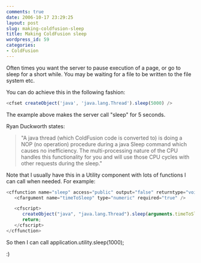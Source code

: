 ```yaml
---
comments: true
date: 2006-10-17 23:29:25
layout: post
slug: making-coldfusion-sleep
title: Making ColdFusion sleep
wordpress_id: 59
categories:
- ColdFusion
---
```


Often times you want the server to pause execution of a page, or go to sleep for a short while. You may be waiting for a file to be written to the file system etc.

You can do achieve this in the following fashion:

``` javascript
<cfset createObject('java', 'java.lang.Thread').sleep(5000) />
```

The example above makes the server call "sleep" for 5 seconds. 

Ryan Duckworth states:

> "A java thread (which ColdFusion code is converted to) is doing a NOP (no operation) procedure during a java Sleep command which causes no inefficiency. The multi-processing nature of the CPU handles this functionality for you and will use those CPU cycles with other requests during the sleep."

Note that I usually have this in a Utility component with lots of functions I can call when needed. For example:

``` javascript
<cffunction name="sleep" access="public" output="false" returntype="void" hint="Leverages Java's sleep() function">
   <cfargument name="timeToSleep" type="numeric" required="true" />

   <cfscript>
      createObject("java", "java.lang.Thread").sleep(arguments.timeToSleep);	//sleep time in milliseconds
      return;
   </cfscript>
</cffunction>
```

So then I can call application.utility.sleep(1000);

:)
